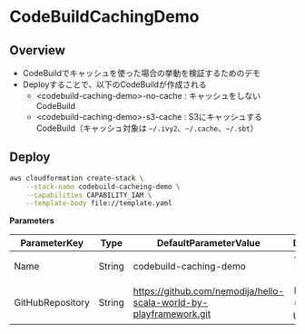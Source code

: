 # CodeBuildCachingDemo

## Overview

- CodeBuildでキャッシュを使った場合の挙動を検証するためのデモ
- Deployすることで、以下のCodeBuildが作成される
  - \<codebuild-caching-demo>-no-cache : キャッシュをしないCodeBuild
  - \<codebuild-caching-demo>-s3-cache : S3にキャッシュするCodeBuild（キャッシュ対象は `~/.ivy2`、`~/.cache`、`~/.sbt`）

## Deploy

```sh
aws cloudformation create-stack \
    --stack-name codebuild-cacheing-demo \
    --capabilities CAPABILITY_IAM \
    --template-body file://template.yaml
```

**Parameters**

|ParameterKey|Type|DefaultParameterValue|Description|
|--|--|--|--|
|Name|String|codebuild-caching-demo|プロジェクト名|
|GitHubRepository|String|https://github.com/nemodija/hello-scala-world-by-playframework.git|ビルド対象リポジトリURL|
